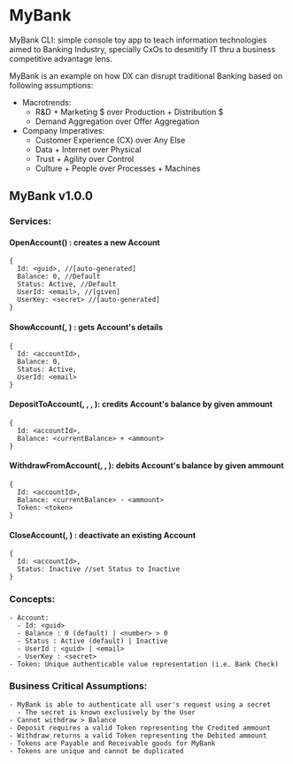 # MyBank
MyBank CLI: simple console toy app to teach information technologies aimed to Banking Industry, 
specially CxOs to desmitify IT thru a business competitive advantage lens.

MyBank is an example on how DX can disrupt traditional Banking based on following assumptions:
- Macrotrends:
  - R&D + Marketing $ over Production + Distribution $ 
  - Demand Aggregation over Offer Aggregation
- Company Imperatives:
  - Customer Experience (CX) over Any Else
  - Data + Internet over Physical
  - Trust + Agility over Control
  - Culture + People over Processes + Machines

## MyBank v1.0.0
### Services:
#### OpenAccount(<email>) : creates a new Account 
    { 
      Id: <guid>, //[auto-generated]
      Balance: 0, //Default
      Status: Active, //Default
      UserId: <email>, //[given]
      UserKey: <secret> //[auto-generated]
    }
#### ShowAccount(<accountId>, <secret>) : gets Account's details
    { 
      Id: <accountId>, 
      Balance: 0, 
      Status: Active, 
      UserId: <email>
    }
#### DepositToAccount(<accountId>, <ammount>, <secret>, <token>): credits Account's balance by given ammount
    { 
      Id: <accountId>, 
      Balance: <currentBalance> + <ammount>
    }
#### WithdrawFromAccount(<accountId>, <ammount>, <secret>): debits Account's balance by given ammount
    { 
      Id: <accountId>, 
      Balance: <currentBalance> - <ammount>
      Token: <token>
    }
#### CloseAccount(<accountId>, <secret>) : deactivate an existing Account
    { 
      Id: <accountId>, 
      Status: Inactive //set Status to Inactive
    }
    
### Concepts:
    - Account:
      - Id: <guid>
      - Balance : 0 (default) | <number> > 0
      - Status : Active (default) | Inactive
      - UserId : <guid> | <email>
      - UserKey : <secret>
    - Token: Unique authenticable value representation (i.e. Bank Check)

### Business Critical Assumptions:
    - MyBank is able to authenticate all user's request using a secret
      - The secret is known exclusively by the User
    - Cannot withdraw > Balance
    - Deposit requires a valid Token representing the Credited ammount
    - Withdraw returns a valid Token representing the Debited ammount
    - Tokens are Payable and Receivable goods for MyBank
    - Tokens are unique and cannot be duplicated
